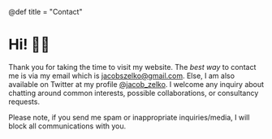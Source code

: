@def title = "Contact"

<!--TODO: Revamp this-->

# Hi! 🙋‍♂

Thank you for taking the time to visit my website. 
The _best way_ to contact me is via my email which is [jacobszelko@gmail.com](mailto:jacobszelko@gmail).
Else, I am also available on Twitter at my profile [@jacob_zelko](https://twitter.com/jacob_zelko).
I welcome any inquiry about chatting around common interests, possible collaborations, or consultancy requests.

Please note, if you send me spam or inappropriate inquiries/media, I will block all communications with you. 

